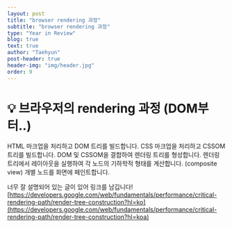 ```yaml
---
layout: post
title: "browser rendering 과정"
subtitle: "browser rendering 과정"
type: "Year in Review"
blog: true
text: true
author: "Taehyun"
post-header: true
header-img: "img/header.jpg"
order: 9
---
```


# 💡 브라우저의 rendering 과정 (DOM부터..)

HTML 마크업을 처리하고 DOM 트리를 빌드합니다.
CSS 마크업을 처리하고 CSSOM 트리를 빌드합니다.
DOM 및 CSSOM을 결합하여 렌더링 트리를 형성합니다.
렌더링 트리에서 레이아웃을 실행하여 각 노드의 기하학적 형태를 계산합니다. (composite view)
개별 노드를 화면에 페인트합니다.

너무 잘 설명되어 있는 글이 있어 링크를 남깁니다!
[https://developers.google.com/web/fundamentals/performance/critical-rendering-path/render-tree-construction?hl=ko](https://developers.google.com/web/fundamentals/performance/critical-rendering-path/render-tree-construction?hl=koa)